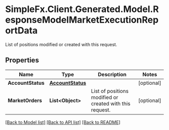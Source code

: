 # SimpleFx.Client.Generated.Model.ResponseModelMarketExecutionReportData
List of positions modified or created with this request.
## Properties

Name | Type | Description | Notes
------------ | ------------- | ------------- | -------------
**AccountStatus** | [**AccountStatus**](AccountStatus.md) |  | [optional] 
**MarketOrders** | **List&lt;Object&gt;** | List of positions modified or created with this request. | [optional] 

[[Back to Model list]](../README.md#documentation-for-models) [[Back to API list]](../README.md#documentation-for-api-endpoints) [[Back to README]](../README.md)

